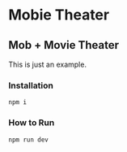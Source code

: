 # Mobie Theater
## Mob + Movie Theater

This is just an example.

### Installation

```
npm i
```

### How to Run

```
npm run dev
```
